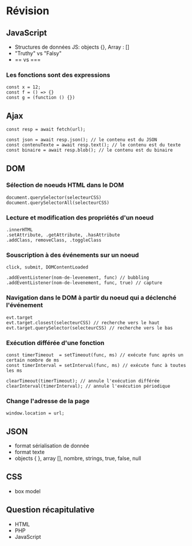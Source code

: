 # Révision

## JavaScript

- Structures de données JS: objects {}, Array : []
- "Truthy" vs "Falsy"
- == vs ===

### Les fonctions sont des expressions

    const x = 12;
    const f = () => {}
    const g = (function () {})

## Ajax

    const resp = await fetch(url);

    const json = await resp.json(); // le contenu est du JSON
    const contenuTexte = await resp.text(); // le contenu est du texte
    const binaire = await resp.blob(); // le contenu est du binaire

## DOM

### Sélection de noeuds HTML dans le DOM

    document.querySelector(selecteurCSS)
    document.querySelectorAll(selecteurCSS)

### Lecture et modification des propriétés d'un noeud

    .innerHTML
    .setAttribute, .getAttribute, .hasAttribute
    .addClass, removeClass, .toggleClass

### Souscription à des événements sur un noeud

    click, submit, DOMContentLoaded

    .addEventListener(nom-de-levenement, func) // bubbling
    .addEventListener(nom-de-levenement, func, true) // capture

### Navigation dans le DOM à partir du noeud qui a déclenché l'événement

    evt.target
    evt.target.closest(selecteurCSS) // recherche vers le haut
    evt.target.querySelector(selecteurCSS) // recherche vers le bas

### Exécution différée d'une fonction

    const timerTimeout  = setTimeout(func, ms) // exécute func après un certain nombre de ms
    const timerInterval = setInterval(func, ms) // exécute func à toutes les ms

    clearTimeout(timerTimeout); // annule l'exécution différée
    clearInterval(timerInterval); // annule l'exécution périodique

### Change l'adresse de la page

    window.location = url;

## JSON

- format sérialisation de donnée
- format texte
- objects { }, array [], nombre, strings, true, false, null

## CSS

- box model

## Question récapitulative

- HTML
- PHP
- JavaScript







